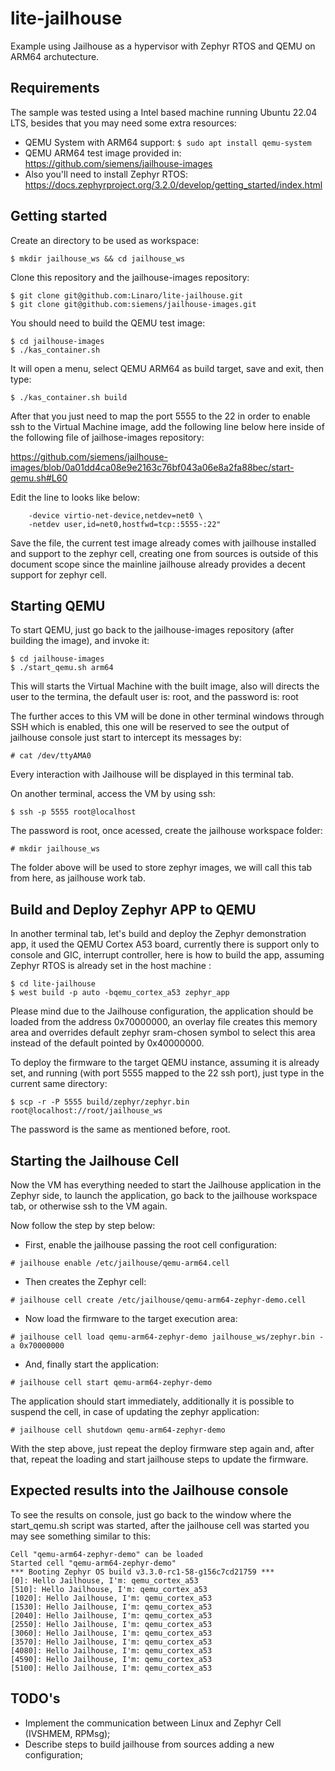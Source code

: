# lite-jailhouse
Example using Jailhouse as a hypervisor with Zephyr RTOS and QEMU on
ARM64 archutecture.

## Requirements
The sample was tested using a Intel based machine running Ubuntu 22.04 LTS,
besides that you may need some extra resources:
 
* QEMU System with ARM64 support: `$ sudo apt install qemu-system `
* QEMU ARM64 test image provided in: https://github.com/siemens/jailhouse-images
* Also you'll need to install Zephyr RTOS: https://docs.zephyrproject.org/3.2.0/develop/getting_started/index.html

## Getting started
Create an directory to be used as workspace:

```
$ mkdir jailhouse_ws && cd jailhouse_ws
```

Clone this repository and the jailhouse-images repository:

```
$ git clone git@github.com:Linaro/lite-jailhouse.git
$ git clone git@github.com:siemens/jailhouse-images.git

```

You should need to build the QEMU test image:

```
$ cd jailhouse-images
$ ./kas_container.sh
```

It will open a menu, select QEMU ARM64 as build target, save and exit, then type:

```
$ ./kas_container.sh build
```

After that you just need to map the port 5555 to the 22 in order to enable
ssh to the Virtual Machine image, add the following line below here
inside of the following file of jailhose-images repository:

https://github.com/siemens/jailhouse-images/blob/0a01dd4ca08e9e2163c76bf043a06e8a2fa88bec/start-qemu.sh#L60

Edit the line to looks like below:

```
    -device virtio-net-device,netdev=net0 \
    -netdev user,id=net0,hostfwd=tcp::5555-:22"
```

Save the file, the current test image already comes with jailhouse installed and support
to the zephyr cell, creating one from sources is outside of this document scope since the
mainline jailhouse already provides a decent support for zephyr cell.

## Starting QEMU

To start QEMU, just go back to the jailhouse-images repository (after building the image),
and invoke it:

```
$ cd jailhouse-images
$ ./start_qemu.sh arm64
```

This will starts the Virtual Machine with the built image, also will directs 
the user to the termina, the default user is: root, and the password is: root

The further acces to this VM will be done in other terminal windows through SSH
which is enabled, this one will be reserved to see the output of jailhouse console
just start to intercept its messages by:

```
# cat /dev/ttyAMA0
```

Every interaction with Jailhouse will be displayed in this terminal tab.

On another terminal, access the VM by using ssh:

```
$ ssh -p 5555 root@localhost
```

The password is root, once acessed, create the jailhouse workspace folder:

```
# mkdir jailhouse_ws
```

The folder above will be used to store zephyr images, we will call this tab
from here, as jailhouse work tab.

## Build and Deploy Zephyr APP to QEMU

In another terminal tab, let's build and deploy the Zephyr demonstration app,
it used the QEMU Cortex A53 board, currently there is support only to console
and GIC, interrupt controller, here is how to build the app, assuming Zephyr
RTOS is already set in the host machine :

```
$ cd lite-jailhouse
$ west build -p auto -bqemu_cortex_a53 zephyr_app
```

Please mind due to the Jailhouse configuration, the application should be 
loaded from the address 0x70000000, an overlay file creates this memory 
area and overrides default zephyr sram-chosen symbol to select this area instead
of the default pointed by 0x40000000.

To deploy the firmware to the target QEMU instance, assuming it is already set,
and running (with port 5555 mapped to the 22 ssh port), just type in the current
same directory:

```
$ scp -r -P 5555 build/zephyr/zephyr.bin  root@localhost://root/jailhouse_ws
```

The password is the same as mentioned before, root.

## Starting the Jailhouse Cell

Now the VM has everything needed to start the Jailhouse application in the Zephyr side,
to launch the application, go back to the jailhouse workspace tab, or otherwise ssh to 
the VM again.

Now follow the step by step below:

* First, enable the jailhouse passing the root cell configuration:

```
# jailhouse enable /etc/jailhouse/qemu-arm64.cell
```

* Then creates the Zephyr cell:

```
# jailhouse cell create /etc/jailhouse/qemu-arm64-zephyr-demo.cell
```

* Now load the firmware to the target execution area:

```
# jailhouse cell load qemu-arm64-zephyr-demo jailhouse_ws/zephyr.bin -a 0x70000000
```

* And, finally start the application:

```
# jailhouse cell start qemu-arm64-zephyr-demo
```

The application should start immediately, additionally it is possible to suspend
the cell, in case of updating the zephyr application:

```
# jailhouse cell shutdown qemu-arm64-zephyr-demo
```

With the step above, just repeat the deploy firmware step again and, after that, 
repeat the loading and start jailhouse steps to update the firmware.

## Expected results into the Jailhouse console

To see the results on console, just go back to the window where the start_qemu.sh
script was started, after the jailhouse cell was started you may see something similar
to this:

```
Cell "qemu-arm64-zephyr-demo" can be loaded
Started cell "qemu-arm64-zephyr-demo"
*** Booting Zephyr OS build v3.3.0-rc1-58-g156c7cd21759 ***
[0]: Hello Jailhouse, I'm: qemu_cortex_a53 
[510]: Hello Jailhouse, I'm: qemu_cortex_a53 
[1020]: Hello Jailhouse, I'm: qemu_cortex_a53 
[1530]: Hello Jailhouse, I'm: qemu_cortex_a53 
[2040]: Hello Jailhouse, I'm: qemu_cortex_a53 
[2550]: Hello Jailhouse, I'm: qemu_cortex_a53 
[3060]: Hello Jailhouse, I'm: qemu_cortex_a53 
[3570]: Hello Jailhouse, I'm: qemu_cortex_a53 
[4080]: Hello Jailhouse, I'm: qemu_cortex_a53 
[4590]: Hello Jailhouse, I'm: qemu_cortex_a53 
[5100]: Hello Jailhouse, I'm: qemu_cortex_a53 

```

## TODO's
* Implement the communication between Linux and Zephyr Cell (IVSHMEM, RPMsg);
* Describe steps to build jailhouse from sources adding a new configuration;
